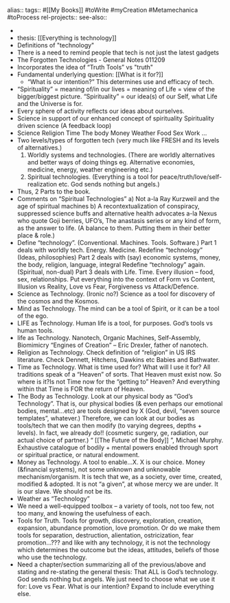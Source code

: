 alias::
tags:: #[[My Books]] #toWrite #myCreation #Metamechanica #toProcess
rel-projects::
see-also::

-
- thesis: [[Everything is technology]]
- Definitions of "technology"
- There is a need to remind people that tech is not just the latest gadgets
- The Forgotten Technologies -  General Notes 011209
- Incorporates the idea of  “Truth Tools” vs "truth"
- Fundamental underlying question: [[What is it for?]]
	- “What is our intention?” This determines use and efficacy of tech.
- “Spirituality” = meaning of/in our lives
  = meaning of Life
  = view of the bigger/biggest picture.
  “Spirituality”  = our idea(s) of our Self, what Life and the Universe is for.
- Every sphere of activity reflects our ideas about ourselves.
- Science in support of our enhanced concept of spirituality
  Spirituality driven science
  (A feedback loop)
- Science
  Religion
  Time
  The body
  Money
  Weather
  Food
  Sex
  Work
  ...
- Two levels/types of forgotten tech (very much like FRESH and its levels of alternatives.)
  1.	Worldly systems and technologies. (There are worldly alternatives and better ways of doing things eg. Alternative economies, medicine, energy, weather engineering etc.)
  2.	Spiritual technologies. (Everything is a tool for peace/truth/love/self-realization etc. God sends nothing but angels.)
- Thus, 2 Parts to the book.
- Comments on “Spiritual Technologies”
  a)	Not a-la Ray Kurzweil and the age of spiritual machines
  b)	A recontextualization of conspiracy, suppressed science buffs and alternative health advocates a-la Nexus who quote Goji berries, UFO’s, The anastasis series or any kind of form, as the answer to life. (A balance to them. Putting them in their better place & role.)
- Define “technology”. (Conventional. Machines. Tools. Software.)
  Part 1 deals with worldly tech. Energy. Medicine.
  Redefine “technology” (Ideas, philosophies)
  Part 2 deals with (say) economic systems, money, the body, religion, language, integral
  Redefine “technology” again. (Spiritual, non-dual)
  Part 3 deals with Life. Time. Every illusion – food, sex, relationships. Put everything into the context of Form vs Content, Illusion vs Reality, Love vs Fear, Forgiveness vs Attack/Defence.
- Science as Technology. (Ironic no?)
  Science as a tool for discovery of the cosmos and the Kosmos.
- Mind as Technology.
  The mind can be a tool of Spirit, or it can be a tool of the ego.
- LIFE as Technology.
  Human life is a tool, for purposes.
  God’s tools vs human tools.
- life as Technology.
  Nanotech, Organic Machines, Self-Assembly, Biomimicry
  “Engines of Creation” – Eric Drexler, father of nanotech.
- Religion as Technology.
  Check definition of “religion” in US IRS literature.
  Check Dennett, Hitchens, Dawkins etc
  Babies and Bathwater.
- Time as Technology.
  What is time used for? What will I use it for?
  All traditions speak of a “Heaven” of sorts. That Heaven must exist now. So where is it?Is not Time now for the “getting to” Heaven? And everything within that Time is FOR the return of Heaven.
- The Body as Technology.
  Look at our physical body as “God’s Technology”. That is, our physical bodies (& even perhaps our emotional bodies, mental...etc) are tools designed by X (God, devil, “seven source templates”, whatever.) Therefore, we can look at our bodies as tools/tech that we can then modify (to varying degrees, depths + levels). In fact, we already do!! (cosmetic surgery, ge, radiation, our actual choice of partner.)
  “ [[The Future of the Body]] ”, Michael Murphy. Exhaustive catalogue of bodily + mental powers enabled through sport or spiritual practice, or natural endowment.
- Money as Technology.
  A tool to enable...X. X is our choice. Money (&financial systems), not some unknown and unknowable mechanism/organism. It is tech that we, as a society, over time, created, modified & adopted. It is not “a given”, at whose mercy we are under. It is our slave. We should not be its.
- Weather as “Technology”
- We need a well-equipped toolbox – a variety of tools, not too few, not too many, and knowing the usefulness of each.
- Tools for Truth.
  Tools for growth, discovery, exploration, creation, expansion, abundance promotion, love promotion.
  Or do we make them tools for separation, destruction, alientation, ostricization, fear promotion...???  and like with any technology, it is not the technology which determines the outcome but the ideas, attitudes, beliefs of those who use the technology.
- Need a chapter/section summarizing all of the previous/above and stating and re-stating the general thesis:
  That ALL is God’s technology. God sends nothing but angels. We just need to choose what we use it for: Love vs Fear. What is our intention? Expand to include everything else.